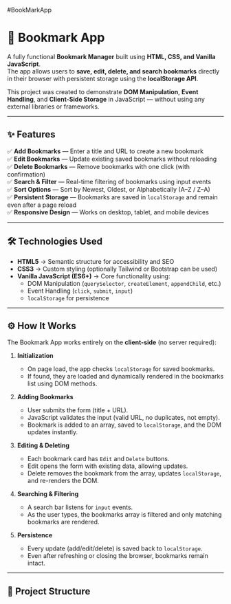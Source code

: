 #BookMarkApp
# 📑 Bookmark App

A fully functional **Bookmark Manager** built using **HTML, CSS, and Vanilla JavaScript**.  
The app allows users to **save, edit, delete, and search bookmarks** directly in their browser with persistent storage using the **localStorage API**.  

This project was created to demonstrate **DOM Manipulation**, **Event Handling**, and **Client-Side Storage** in JavaScript — without using any external libraries or frameworks.  

---

## ✨ Features

✅ **Add Bookmarks** — Enter a title and URL to create a new bookmark  
✅ **Edit Bookmarks** — Update existing saved bookmarks without reloading  
✅ **Delete Bookmarks** — Remove bookmarks with one click (with confirmation)  
✅ **Search & Filter** — Real-time filtering of bookmarks using input events  
✅ **Sort Options** — Sort by Newest, Oldest, or Alphabetically (A–Z / Z–A)  
✅ **Persistent Storage** — Bookmarks are saved in `localStorage` and remain even after a page reload  
✅ **Responsive Design** — Works on desktop, tablet, and mobile devices  

---

## 🛠️ Technologies Used

- **HTML5** → Semantic structure for accessibility and SEO  
- **CSS3** → Custom styling (optionally Tailwind or Bootstrap can be used)  
- **Vanilla JavaScript (ES6+)** → Core functionality using:  
  - DOM Manipulation (`querySelector`, `createElement`, `appendChild`, etc.)  
  - Event Handling (`click`, `submit`, `input`)  
  - `localStorage` for persistence  

---

## ⚙️ How It Works

The Bookmark App works entirely on the **client-side** (no server required):  

1. **Initialization**  
   - On page load, the app checks `localStorage` for saved bookmarks.  
   - If found, they are loaded and dynamically rendered in the bookmarks list using DOM methods.  

2. **Adding Bookmarks**  
   - User submits the form (title + URL).  
   - JavaScript validates the input (valid URL, no duplicates, not empty).  
   - Bookmark is added to an array, saved to `localStorage`, and the DOM updates instantly.  

3. **Editing & Deleting**  
   - Each bookmark card has `Edit` and `Delete` buttons.  
   - Edit opens the form with existing data, allowing updates.  
   - Delete removes the bookmark from the array, updates `localStorage`, and re-renders the DOM.  

4. **Searching & Filtering**  
   - A search bar listens for `input` events.  
   - As the user types, the bookmarks array is filtered and only matching bookmarks are rendered.  

5. **Persistence**  
   - Every update (add/edit/delete) is saved back to `localStorage`.  
   - Even after refreshing or closing the browser, bookmarks remain intact.  

---



## 📂 Project Structure

